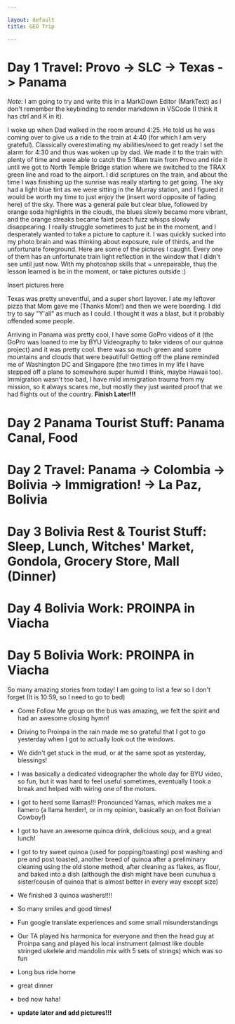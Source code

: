 ```yaml
---

layout: default
title: GEO Trip

---
```


# Day 1 Travel: Provo -> SLC -> Texas -> Panama

*Note:* I am going to try and write this in a  MarkDown Editor (MarkText) as I don't remember the keybinding to render markdown in VSCode (I think it has ctrl and K in it). 

I woke up when Dad walked in the room around 4:25. He told us he was coming over to give us a ride to the train at 4:40 (for which I am very grateful). Classically overestimating my abilities/need to get ready I set the alarm for 4:30 and thus was woken up by dad. We made it to the train with plenty of time and were able to catch the 5:16am train from Provo and ride it until we got to North Temple Bridge station where we switched to the TRAX green line and road to the airport. I did scriptures on the train, and about the time I was finishing up the sunrise was really starting to get going. The sky had a light blue tint as we were sitting in the Murray station, and I figured it would be worth my time to just enjoy the (insert word opposite of fading here) of the sky. There was a general pale but clear blue, followed by  orange soda highlights in the clouds, the blues slowly became more vibrant, and the orange streaks became faint peach fuzz whisps slowly disappearing. I really struggle sometimes to just be in the moment, and I desperately wanted to take a picture to capture it. I was quickly sucked into my photo brain and was thinking about exposure, rule of thirds, and the unfortunate foreground. Here are some of the pictures I caught. Every one of them has an unfortunate train light reflection in the window that I didn't see until just now. With my photoshop skills that = unrepairable, thus the lesson learned is be in the moment, or take pictures outside :)

Insert pictures here

Texas was pretty uneventful, and a super short layover. I ate my leftover pizza that Mom gave me (Thanks Mom!)  and then we were boarding. I did try to say "Y'all" as much as I could. I thought it was a blast, but it probably offended some people.

Arriving in Panama was pretty cool, I have some GoPro videos of it (the GoPro was loaned to me by BYU Videography to take videos of our quinoa project) and it was pretty cool. there was so much green and some mountains and clouds that were beautiful! Getting off the plane reminded me of Washington DC and Singapore (the two times in my life I have stepped off a plane to somewhere super humid I think, maybe Hawaii too). Immigration wasn't too bad, I have mild immigration trauma from my mission, so it always scares me, but mostly they just wanted proof that we had flights out of the country. **Finish Later!!!**

# Day 2 Panama Tourist Stuff: Panama Canal, Food

# Day 2 Travel: Panama -> Colombia -> Bolivia -> Immigration! -> La Paz, Bolivia



# Day 3 Bolivia Rest & Tourist Stuff: Sleep, Lunch, Witches' Market, Gondola, Grocery Store, Mall (Dinner)



# Day 4 Bolivia Work: PROINPA in Viacha



# Day 5 Bolivia Work: PROINPA in Viacha

So many amazing stories from today! I am going to list a few so I don't forget (It is 10:59, so I need to go to bed)

- Come Follow Me group on the bus was amazing, we felt the spirit and had an awesome closing hymn!

- Driving to Proinpa in the rain made me so grateful that I got to go yesterday when I got to actually look out the windows.

- We didn't get stuck in the mud, or at the same spot as yesterday, blessings!

- I was basically a dedicated videographer the whole day for BYU video, so fun, but it was hard to feel useful sometimes, eventually I took a break and helped with wiring one of the motors.

- I got to herd some llamas!!! Pronounced Yamas, which makes me a llamero (a llama herder!, or in my opinion, basically an on foot Bolivian Cowboy!)

- I got to have an awesome quinoa drink, delicious soup, and a great lunch!

- I got to try sweet quinoa (used for popping/toasting) post washing and pre and post toasted, another breed of quinoa after a preliminary cleaning using the old stone method, after cleaning as flakes, as flour, and baked into a dish (although the dish might have been cunuhua a sister/cousin of quinoa that is almost better in every way except size)

- We finished 3 quinoa washers!!!!

- So many smiles and good times!

- Fun google translate experiences and some small misunderstandings

- Our TA played his harmonica for everyone and then the head guy at Proinpa sang and played his local instrument (almost like  double stringed ukelele and mandolin mix with 5 sets of strings) which was so fun

- Long bus ride home

- great dinner

- bed now haha! 

- **update later and add pictures!!!**